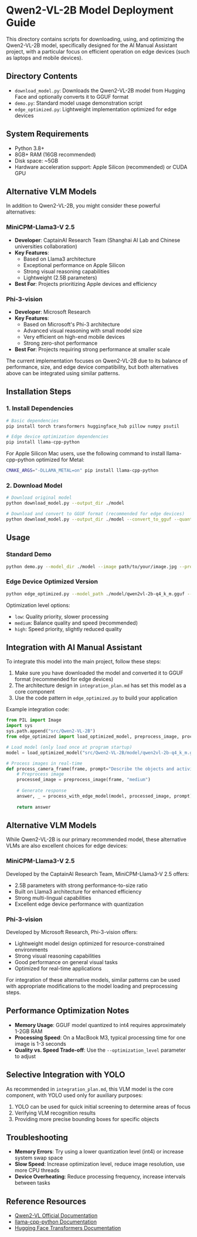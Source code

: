 # Qwen2-VL-2B Model Deployment Guide

This directory contains scripts for downloading, using, and optimizing the Qwen2-VL-2B model, specifically designed for the AI Manual Assistant project, with a particular focus on efficient operation on edge devices (such as laptops and mobile devices).

## Directory Contents

- `download_model.py`: Downloads the Qwen2-VL-2B model from Hugging Face and optionally converts it to GGUF format
- `demo.py`: Standard model usage demonstration script
- `edge_optimized.py`: Lightweight implementation optimized for edge devices

## System Requirements

- Python 3.8+
- 8GB+ RAM (16GB recommended)
- Disk space: ~5GB
- Hardware acceleration support: Apple Silicon (recommended) or CUDA GPU

## Alternative VLM Models

In addition to Qwen2-VL-2B, you might consider these powerful alternatives:

### MiniCPM-Llama3-V 2.5
- **Developer**: CaptainAI Research Team (Shanghai AI Lab and Chinese universities collaboration)
- **Key Features**: 
  - Based on Llama3 architecture
  - Exceptional performance on Apple Silicon
  - Strong visual reasoning capabilities
  - Lightweight (2.5B parameters)
- **Best For**: Projects prioritizing Apple devices and efficiency

### Phi-3-vision
- **Developer**: Microsoft Research
- **Key Features**:
  - Based on Microsoft's Phi-3 architecture
  - Advanced visual reasoning with small model size
  - Very efficient on high-end mobile devices
  - Strong zero-shot performance
- **Best For**: Projects requiring strong performance at smaller scale

The current implementation focuses on Qwen2-VL-2B due to its balance of performance, size, and edge device compatibility, but both alternatives above can be integrated using similar patterns.

## Installation Steps

### 1. Install Dependencies

```bash
# Basic dependencies
pip install torch transformers huggingface_hub pillow numpy psutil

# Edge device optimization dependencies
pip install llama-cpp-python
```

For Apple Silicon Mac users, use the following command to install llama-cpp-python optimized for Metal:
```bash
CMAKE_ARGS="-DLLAMA_METAL=on" pip install llama-cpp-python
```

### 2. Download Model

```bash
# Download original model
python download_model.py --output_dir ./model

# Download and convert to GGUF format (recommended for edge devices)
python download_model.py --output_dir ./model --convert_to_gguf --quantize int4
```

## Usage

### Standard Demo

```bash
python demo.py --model_dir ./model --image path/to/your/image.jpg --prompt "Describe the content in this image"
```

### Edge Device Optimized Version

```bash
python edge_optimized.py --model_path ./model/qwen2vl-2b-q4_k_m.gguf --image path/to/your/image.jpg --prompt "Describe the content in this image" --optimization_level medium
```

Optimization level options:
- `low`: Quality priority, slower processing
- `medium`: Balance quality and speed (recommended)
- `high`: Speed priority, slightly reduced quality

## Integration with AI Manual Assistant

To integrate this model into the main project, follow these steps:

1. Make sure you have downloaded the model and converted it to GGUF format (recommended for edge devices)
2. The architecture design in `integration_plan.md` has set this model as a core component
3. Use the code pattern in `edge_optimized.py` to build your application

Example integration code:

```python
from PIL import Image
import sys
sys.path.append("src/Qwen2-VL-2B")
from edge_optimized import load_optimized_model, preprocess_image, process_with_edge_model

# Load model (only load once at program startup)
model = load_optimized_model("src/Qwen2-VL-2B/model/qwen2vl-2b-q4_k_m.gguf", cpu_threads=4)

# Process images in real-time
def process_camera_frame(frame, prompt="Describe the objects and activities in this scene"):
    # Preprocess image
    processed_image = preprocess_image(frame, "medium")
    
    # Generate response
    answer, _ = process_with_edge_model(model, processed_image, prompt)
    
    return answer
```

## Alternative VLM Models

While Qwen2-VL-2B is our primary recommended model, these alternative VLMs are also excellent choices for edge devices:

### MiniCPM-Llama3-V 2.5

Developed by the CaptainAI Research Team, MiniCPM-Llama3-V 2.5 offers:
- 2.5B parameters with strong performance-to-size ratio
- Built on Llama3 architecture for enhanced efficiency
- Strong multi-lingual capabilities
- Excellent edge device performance with quantization

### Phi-3-vision

Developed by Microsoft Research, Phi-3-vision offers:
- Lightweight model design optimized for resource-constrained environments
- Strong visual reasoning capabilities
- Good performance on general visual tasks
- Optimized for real-time applications

For integration of these alternative models, similar patterns can be used with appropriate modifications to the model loading and preprocessing steps.

## Performance Optimization Notes

- **Memory Usage**: GGUF model quantized to int4 requires approximately 1-2GB RAM
- **Processing Speed**: On a MacBook M3, typical processing time for one image is 1-3 seconds
- **Quality vs. Speed Trade-off**: Use the `--optimization_level` parameter to adjust

## Selective Integration with YOLO

As recommended in `integration_plan.md`, this VLM model is the core component, with YOLO used only for auxiliary purposes:

1. YOLO can be used for quick initial screening to determine areas of focus
2. Verifying VLM recognition results
3. Providing more precise bounding boxes for specific objects

## Troubleshooting

- **Memory Errors**: Try using a lower quantization level (int4) or increase system swap space
- **Slow Speed**: Increase optimization level, reduce image resolution, use more CPU threads
- **Device Overheating**: Reduce processing frequency, increase intervals between tasks

## Reference Resources

- [Qwen2-VL Official Documentation](https://huggingface.co/Qwen/Qwen2-VL-2B)
- [llama-cpp-python Documentation](https://github.com/abetlen/llama-cpp-python)
- [Hugging Face Transformers Documentation](https://huggingface.co/docs/transformers/)
